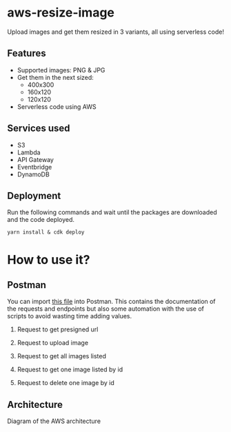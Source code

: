 # aws-resize-image

Upload images and get them resized in 3 variants, all using serverless code!

## Features

- Supported images: PNG & JPG
- Get them in the next sized:
  - 400x300
  - 160x120
  - 120x120
- Serverless code using AWS

## Services used

- S3
- Lambda
- API Gateway
- Eventbridge
- DynamoDB

## Deployment

Run the following commands and wait until the packages are downloaded and the code deployed.

```
yarn install & cdk deploy
```

# How to use it?

## Postman

You can import [this file](aws-resize-image_postman_collection.json) into Postman. This contains the documentation of the requests and endpoints but also some automation with the use of scripts to avoid wasting time adding values.

1. Request to get presigned url

2. Request to upload image

3. Request to get all images listed

4. Request to get one image listed by id

5. Request to delete one image by id


## Architecture

Diagram of the AWS architecture